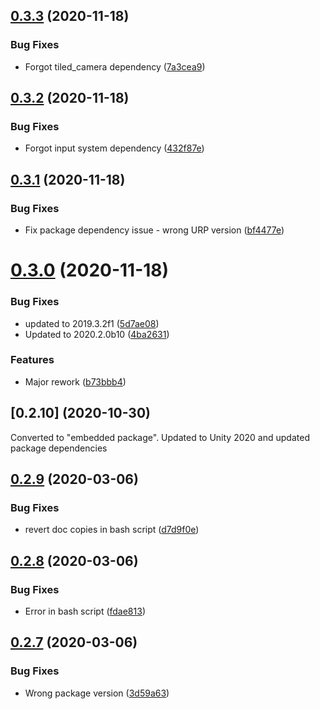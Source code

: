 ## [0.3.3](https://github.com/sarkahn/rltk_unity/compare/v0.3.2...v0.3.3) (2020-11-18)


### Bug Fixes

* Forgot tiled_camera dependency ([7a3cea9](https://github.com/sarkahn/rltk_unity/commit/7a3cea9cf97c6de626c83a869b8eec8c088883a5))

## [0.3.2](https://github.com/sarkahn/rltk_unity/compare/v0.3.1...v0.3.2) (2020-11-18)


### Bug Fixes

* Forgot input system dependency ([432f87e](https://github.com/sarkahn/rltk_unity/commit/432f87e2844bacb9edaea6bf211182a340cf414c))

## [0.3.1](https://github.com/sarkahn/rltk_unity/compare/v0.3.0...v0.3.1) (2020-11-18)


### Bug Fixes

* Fix  package dependency issue - wrong URP version ([bf4477e](https://github.com/sarkahn/rltk_unity/commit/bf4477e4a99484089206b6ad30d12de619b30d93))

# [0.3.0](https://github.com/sarkahn/rltk_unity/compare/v0.2.9...v0.3.0) (2020-11-18)


### Bug Fixes

* updated to 2019.3.2f1 ([5d7ae08](https://github.com/sarkahn/rltk_unity/commit/5d7ae082688f71aaf2ba144d9fe070d8acd2b88c))
* Updated to 2020.2.0b10 ([4ba2631](https://github.com/sarkahn/rltk_unity/commit/4ba2631963634d42c54a0d907c66147889915fd4))


### Features

* Major rework ([b73bbb4](https://github.com/sarkahn/rltk_unity/commit/b73bbb4bfe35506dcd3f14d3213301be83782920))

## [0.2.10] (2020-10-30)
Converted to "embedded package". Updated to Unity 2020 and updated package dependencies 

## [0.2.9](https://github.com/sarkahn/rltk_unity/compare/v0.2.8...v0.2.9) (2020-03-06)


### Bug Fixes

* revert doc copies in bash script ([d7d9f0e](https://github.com/sarkahn/rltk_unity/commit/d7d9f0ee6e1c771c27eb9a870140243802629ae4))

## [0.2.8](https://github.com/sarkahn/rltk_unity/compare/v0.2.7...v0.2.8) (2020-03-06)


### Bug Fixes

* Error in bash script ([fdae813](https://github.com/sarkahn/rltk_unity/commit/fdae813e7990bfdc5cbbf097bc2aabb14ba38d98))

## [0.2.7](https://github.com/sarkahn/rltk_unity/compare/v0.2.6...v0.2.7) (2020-03-06)


### Bug Fixes

* Wrong package version ([3d59a63](https://github.com/sarkahn/rltk_unity/commit/3d59a63411d15adf26b447e2d7ce2b4efe6103ae))
